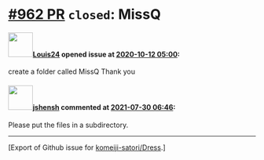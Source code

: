 # [\#962 PR](https://github.com/komeiji-satori/Dress/pull/962) `closed`: MissQ

#### <img src="https://avatars.githubusercontent.com/u/18719360?u=ca98ef7401c6021d16cf413fbd4ea0b9a32442f6&v=4" width="50">[Louis24](https://github.com/Louis24) opened issue at [2020-10-12 05:00](https://github.com/komeiji-satori/Dress/pull/962):

create a folder called MissQ
Thank you

#### <img src="https://avatars.githubusercontent.com/u/11555188?u=a30048e930d245fed6f3ced3ecb01e97b9f3f6cc&v=4" width="50">[jshensh](https://github.com/jshensh) commented at [2021-07-30 06:46](https://github.com/komeiji-satori/Dress/pull/962#issuecomment-889669679):

Please put the files in a subdirectory.


-------------------------------------------------------------------------------



[Export of Github issue for [komeiji-satori/Dress](https://github.com/komeiji-satori/Dress).]
